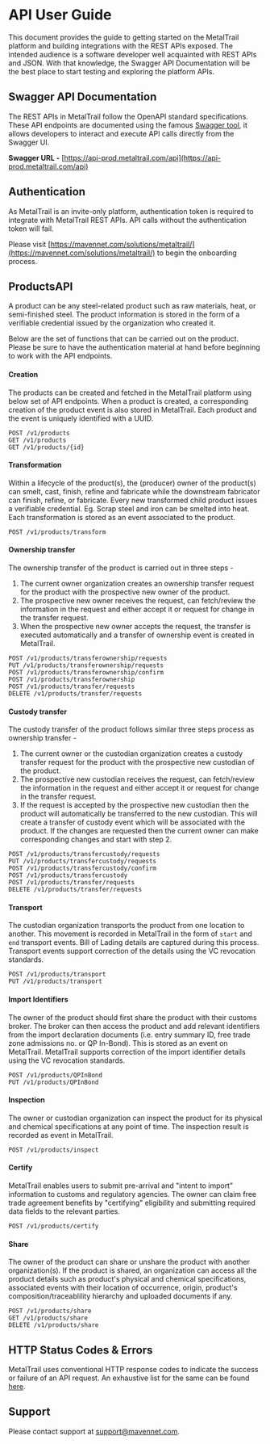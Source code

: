 # API User Guide

This document provides the guide to getting started on the MetalTrail platform and building integrations with the REST APIs exposed. The intended audience is a software developer well acquainted with REST APIs and JSON. With that knowledge, the Swagger API Documentation will be the best place to start testing and exploring the platform APIs.

## Swagger API Documentation

The REST APIs in MetalTrail follow the OpenAPI standard specifications. These API endpoints are documented using the famous [Swagger tool](https://swagger.io/), it allows developers to interact and execute API calls directly from the Swagger UI.

**Swagger URL -** [https://api-prod.metaltrail.com/api](https://api-prod.metaltrail.com/api)

## Authentication

As MetalTrail is an invite-only platform, authentication token is required to integrate with MetalTrail REST APIs. API calls without the authentication token will fail. 

Please visit [https://mavennet.com/solutions/metaltrail/](https://mavennet.com/solutions/metaltrail/) to begin the onboarding process.

## ProductsAPI

A product can be any steel-related product such as raw materials, heat, or semi-finished steel. The product information is stored in the form of a verifiable credential issued by the organization who created it.

Below are the set of functions that can be carried out on the product. Please be sure to have the authentication material at hand before beginning to work with the API endpoints.

#### Creation

The products can be created and fetched in the MetalTrail platform using below set of API endpoints. When a product is created, a corresponding creation of the product event is also stored in MetalTrail. Each product and the event is uniquely identified with a UUID.

```
POST /v1/products
GET /v1/products
GET /v1/products/{id}
```
#### Transformation

Within a lifecycle of the product(s), the (producer) owner of the product(s) can smelt, cast, finish, refine and fabricate while the downstream fabricator can finish, refine, or fabricate. Every new transformed child product issues a verifiable credential. Eg. Scrap steel and iron can be smelted into heat. Each transformation is stored as an event associated to the product.

```
POST /v1/products/transform
```

#### Ownership transfer

The ownership transfer of the product is carried out in three steps -
1. The current owner organization creates an ownership transfer request for the product with the prospective new owner of the product.
2. The prospective new owner receives the request, can fetch/review the information in the request and either accept it or request for change in the transfer request.
3. When the prospective new owner accepts the request, the transfer is executed automatically and a transfer of ownership event is created in MetalTrail.

```
POST /v1/products/transferownership/requests
PUT /v1/products/transferownership/requests
POST /v1/products/transferownership/confirm
POST /v1/products/transferownership
POST /v1/products/transfer/requests  
DELETE /v1/products/transfer/requests  
```

#### Custody transfer

The custody transfer of the product follows similar three steps process as ownership transfer - 
1. The current owner or the custodian organization creates a custody transfer request for the product with the prospective new custodian of the product.
2. The prospective new custodian receives the request, can fetch/review the information in the request and either accept it or request for change in the transfer request.
3. If the request is accepted by the prospective new custodian then the product will automatically be transferred to the new custodian. This will create a transfer of custody event which will be associated with the product. If the changes are requested then the current owner can make corresponding changes and start with step 2.

```
POST /v1/products/transfercustody/requests
PUT /v1/products/transfercustody/requests
POST /v1/products/transfercustody/confirm  
POST /v1/products/transfercustody
POST /v1/products/transfer/requests
DELETE /v1/products/transfer/requests
```

#### Transport

The custodian organization transports the product from one location to another. This movement is recorded in MetalTrail in the form of `start` and `end` transport events. Bill of Lading details are captured during this process. Transport events support correction of the details using the VC revocation standards. 

```
POST /v1/products/transport
PUT /v1/products/transport
```

#### Import Identifiers

The owner of the product should first share the product with their customs broker. The broker can then access the product and add relevant identifiers from the import declaration documents (i.e. entry summary ID, free trade zone admissions no. or QP In-Bond). This is stored as an event on MetalTrail. MetalTrail supports correction of the import identifier details using the VC revocation standards.

```
POST /v1/products/QPInBond  
PUT /v1/products/QPInBond  
```

#### Inspection

The owner or custodian organization can inspect the product for its physical and chemical specifications at any point of time. The inspection result is recorded as event in MetalTrail.

```
POST /v1/products/inspect  
```
#### Certify

MetalTrail enables users to submit pre-arrival and "intent to import" information to customs and regulatory agencies. The owner can claim free trade agreement benefits by "certifying" eligibility and submitting required data fields to the relevant parties. 

```
POST /v1/products/certify  
```
#### Share

The owner of the product can share or unshare the product with another organization(s). If the product is shared, an organization can access all the product details such as product's physical and chemical specifications, associated events with their location of occurrence, origin, product's composition/traceablility hierarchy and uploaded documents if any.

```
POST /v1/products/share  
GET /v1/products/share  
DELETE /v1/products/share  
```

## HTTP Status Codes & Errors

MetalTrail uses conventional HTTP response codes to indicate the success or failure of an API request. An exhaustive list for the same can be found [here](https://developer.mozilla.org/en-US/docs/Web/HTTP/Status).

## Support

Please contact support at support@mavennet.com. 
